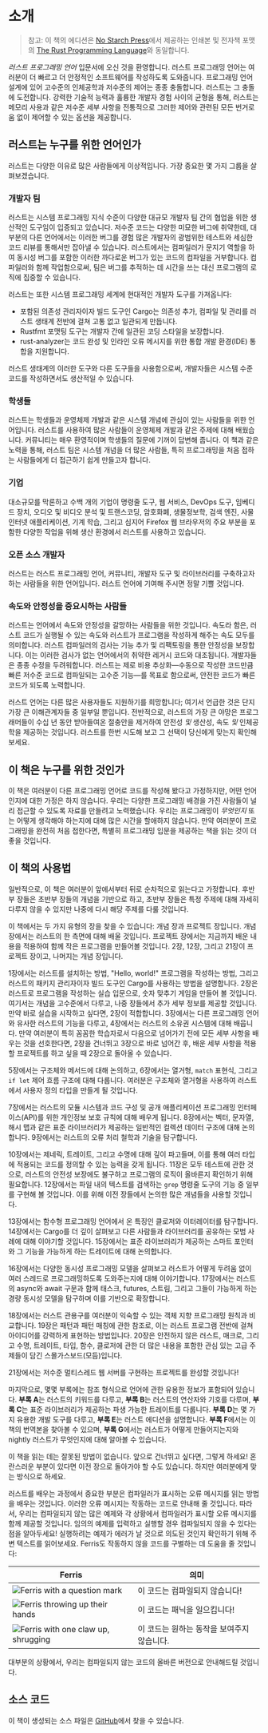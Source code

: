 # 소개

> 참고: 이 책의 에디션은 [No Starch Press][nsp]에서 제공하는 인쇄본 및 전자책 포맷의 [The Rust Programming Language][nsprust]와 동일합니다.

[nsprust]: https://nostarch.com/rust-programming-language-2nd-edition
[nsp]: https://nostarch.com/

_러스트 프로그래밍 언어_ 입문서에 오신 것을 환영합니다.
러스트 프로그래밍 언어는 여러분이 더 빠르고 더 안정적인 소프트웨어를 작성하도록 도와줍니다.
프로그래밍 언어 설계에 있어 고수준의 인체공학과 저수준의 제어는 종종 충돌합니다. 러스트는 그 충돌에 도전합니다. 강력한 기술적 능력과 훌륭한 개발자 경험 사이의 균형을 통해, 러스트는 메모리 사용과 같은 저수준 세부 사항을 전통적으로 그러한 제어와 관련된 모든 번거로움 없이 제어할 수 있는 옵션을 제공합니다.

## 러스트는 누구를 위한 언어인가

러스트는 다양한 이유로 많은 사람들에게 이상적입니다. 가장 중요한 몇 가지 그룹을 살펴보겠습니다.

### 개발자 팀

러스트는 시스템 프로그래밍 지식 수준이 다양한 대규모 개발자 팀 간의 협업을 위한 생산적인 도구임이 입증되고 있습니다. 저수준 코드는 다양한 미묘한 버그에 취약한데, 대부분의 다른 언어에서는 이러한 버그를 경험 많은 개발자의 광범위한 테스트와 세심한 코드 리뷰를 통해서만 잡아낼 수 있습니다. 러스트에서는 컴파일러가 문지기 역할을 하여 동시성 버그를 포함한 이러한 까다로운 버그가 있는 코드의 컴파일을 거부합니다. 컴파일러와 함께 작업함으로써, 팀은 버그를 추적하는 데 시간을 쓰는 대신 프로그램의 로직에 집중할 수 있습니다.

러스트는 또한 시스템 프로그래밍 세계에 현대적인 개발자 도구를 가져옵니다:

- 포함된 의존성 관리자이자 빌드 도구인 Cargo는 의존성 추가, 컴파일 및 관리를 러스트 생태계 전반에 걸쳐 고통 없고 일관되게 만듭니다.
- Rustfmt 포맷팅 도구는 개발자 간에 일관된 코딩 스타일을 보장합니다.
- rust-analyzer는 코드 완성 및 인라인 오류 메시지를 위한 통합 개발 환경(IDE) 통합을 지원합니다.

러스트 생태계의 이러한 도구와 다른 도구들을 사용함으로써, 개발자들은 시스템 수준 코드를 작성하면서도 생산적일 수 있습니다.

### 학생들

러스트는 학생들과 운영체제 개발과 같은 시스템 개념에 관심이 있는 사람들을 위한 언어입니다. 러스트를 사용하여 많은 사람들이 운영체제 개발과 같은 주제에 대해 배웠습니다. 커뮤니티는 매우 환영적이며 학생들의 질문에 기꺼이 답변해 줍니다. 이 책과 같은 노력을 통해, 러스트 팀은 시스템 개념을 더 많은 사람들, 특히 프로그래밍을 처음 접하는 사람들에게 더 접근하기 쉽게 만들고자 합니다.

### 기업

대소규모를 막론하고 수백 개의 기업이 명령줄 도구, 웹 서비스, DevOps 도구, 임베디드 장치, 오디오 및 비디오 분석 및 트랜스코딩, 암호화폐, 생물정보학, 검색 엔진, 사물 인터넷 애플리케이션, 기계 학습, 그리고 심지어 Firefox 웹 브라우저의 주요 부분을 포함한 다양한 작업을 위해 생산 환경에서 러스트를 사용하고 있습니다.

### 오픈 소스 개발자

러스트는 러스트 프로그래밍 언어, 커뮤니티, 개발자 도구 및 라이브러리를 구축하고자 하는 사람들을 위한 언어입니다. 러스트 언어에 기여해 주시면 정말 기쁠 것입니다.

### 속도와 안정성을 중요시하는 사람들

러스트는 언어에서 속도와 안정성을 갈망하는 사람들을 위한 것입니다. 속도라 함은, 러스트 코드가 실행될 수 있는 속도와 러스트가 프로그램을 작성하게 해주는 속도 모두를 의미합니다. 러스트 컴파일러의 검사는 기능 추가 및 리팩토링을 통한 안정성을 보장합니다. 이는 이러한 검사가 없는 언어에서의 취약한 레거시 코드와 대조됩니다. 개발자들은 종종 수정을 두려워합니다. 러스트는 제로 비용 추상화—수동으로 작성한 코드만큼 빠른 저수준 코드로 컴파일되는 고수준 기능—를 목표로 함으로써, 안전한 코드가 빠른 코드가 되도록 노력합니다.

러스트 언어는 다른 많은 사용자들도 지원하기를 희망합니다; 여기서 언급한 것은 단지 가장 큰 이해관계자들 중 일부일 뿐입니다. 전반적으로, 러스트의 가장 큰 야망은 프로그래머들이 수십 년 동안 받아들여온 절충안을 제거하여 안전성 _및_ 생산성, 속도 _및_ 인체공학을 제공하는 것입니다. 러스트를 한번 시도해 보고 그 선택이 당신에게 맞는지 확인해 보세요.

## 이 책은 누구를 위한 것인가

이 책은 여러분이 다른 프로그래밍 언어로 코드를 작성해 봤다고 가정하지만, 어떤 언어인지에 대한 가정은 하지 않습니다. 우리는 다양한 프로그래밍 배경을 가진 사람들이 널리 접근할 수 있도록 자료를 만들려고 노력했습니다. 우리는 프로그래밍이 _무엇인지_ 또는 어떻게 생각해야 하는지에 대해 많은 시간을 할애하지 않습니다. 만약 여러분이 프로그래밍을 완전히 처음 접한다면, 특별히 프로그래밍 입문을 제공하는 책을 읽는 것이 더 좋을 것입니다.

## 이 책의 사용법

일반적으로, 이 책은 여러분이 앞에서부터 뒤로 순차적으로 읽는다고 가정합니다. 후반부 장들은 초반부 장들의 개념을 기반으로 하고, 초반부 장들은 특정 주제에 대해 자세히 다루지 않을 수 있지만 나중에 다시 해당 주제를 다룰 것입니다.

이 책에서는 두 가지 유형의 장을 찾을 수 있습니다: 개념 장과 프로젝트 장입니다. 개념 장에서는 러스트의 한 측면에 대해 배울 것입니다. 프로젝트 장에서는 지금까지 배운 내용을 적용하여 함께 작은 프로그램을 만들어볼 것입니다. 2장, 12장, 그리고 21장이 프로젝트 장이고, 나머지는 개념 장입니다.

1장에서는 러스트를 설치하는 방법, "Hello, world!" 프로그램을 작성하는 방법, 그리고 러스트의 패키지 관리자이자 빌드 도구인 Cargo를 사용하는 방법을 설명합니다. 2장은 러스트로 프로그램을 작성하는 실습 입문으로, 숫자 맞추기 게임을 만들어 볼 것입니다. 여기서는 개념을 고수준에서 다루고, 나중 장들에서 추가 세부 정보를 제공할 것입니다. 만약 바로 실습을 시작하고 싶다면, 2장이 적합합니다. 3장에서는 다른 프로그래밍 언어와 유사한 러스트의 기능을 다루고, 4장에서는 러스트의 소유권 시스템에 대해 배웁니다. 만약 여러분이 특히 꼼꼼한 학습자로서 다음으로 넘어가기 전에 모든 세부 사항을 배우는 것을 선호한다면, 2장을 건너뛰고 3장으로 바로 넘어간 후, 배운 세부 사항을 적용할 프로젝트를 하고 싶을 때 2장으로 돌아올 수 있습니다.

5장에서는 구조체와 메서드에 대해 논의하고, 6장에서는 열거형, `match` 표현식, 그리고 `if let` 제어 흐름 구조에 대해 다룹니다. 여러분은 구조체와 열거형을 사용하여 러스트에서 사용자 정의 타입을 만들게 될 것입니다.

7장에서는 러스트의 모듈 시스템과 코드 구성 및 공개 애플리케이션 프로그래밍 인터페이스(API)를 위한 개인정보 보호 규칙에 대해 배우게 됩니다. 8장에서는 벡터, 문자열, 해시 맵과 같은 표준 라이브러리가 제공하는 일반적인 컬렉션 데이터 구조에 대해 논의합니다. 9장에서는 러스트의 오류 처리 철학과 기술을 탐구합니다.

10장에서는 제네릭, 트레이트, 그리고 수명에 대해 깊이 파고들며, 이를 통해 여러 타입에 적용되는 코드를 정의할 수 있는 능력을 갖게 됩니다. 11장은 모두 테스트에 관한 것으로, 러스트의 안전성 보장에도 불구하고 프로그램의 로직이 올바른지 확인하기 위해 필요합니다. 12장에서는 파일 내의 텍스트를 검색하는 `grep` 명령줄 도구의 기능 중 일부를 구현해 볼 것입니다. 이를 위해 이전 장들에서 논의한 많은 개념들을 사용할 것입니다.

13장에서는 함수형 프로그래밍 언어에서 온 특징인 클로저와 이터레이터를 탐구합니다. 14장에서는 Cargo를 더 깊이 살펴보고 다른 사람들과 라이브러리를 공유하는 모범 사례에 대해 이야기할 것입니다. 15장에서는 표준 라이브러리가 제공하는 스마트 포인터와 그 기능을 가능하게 하는 트레이트에 대해 논의합니다.

16장에서는 다양한 동시성 프로그래밍 모델을 살펴보고 러스트가 어떻게 두려움 없이 여러 스레드로 프로그래밍하도록 도와주는지에 대해 이야기합니다. 17장에서는 러스트의 async와 await 구문과 함께 태스크, futures, 스트림, 그리고 그들이 가능하게 하는 경량 동시성 모델을 탐구하며 이를 기반으로 확장합니다.

18장에서는 러스트 관용구를 여러분이 익숙할 수 있는 객체 지향 프로그래밍 원칙과 비교합니다. 19장은 패턴과 패턴 매칭에 관한 참조로, 이는 러스트 프로그램 전반에 걸쳐 아이디어를 강력하게 표현하는 방법입니다. 20장은 안전하지 않은 러스트, 매크로, 그리고 수명, 트레이트, 타입, 함수, 클로저에 관한 더 많은 내용을 포함한 관심 있는 고급 주제들이 담긴 스몰가스보드(모듬)입니다.

21장에서는 저수준 멀티스레드 웹 서버를 구현하는 프로젝트를 완성할 것입니다!

마지막으로, 몇몇 부록에는 참조 형식으로 언어에 관한 유용한 정보가 포함되어 있습니다. **부록 A**는 러스트의 키워드를 다루고, **부록 B**는 러스트의 연산자와 기호를 다루며, **부록 C**는 표준 라이브러리가 제공하는 파생 가능한 트레이트를 다룹니다. **부록 D**는 몇 가지 유용한 개발 도구를 다루고, **부록 E**는 러스트 에디션을 설명합니다. **부록 F**에서는 이 책의 번역본을 찾아볼 수 있으며, **부록 G**에서는 러스트가 어떻게 만들어지는지와 nightly 러스트가 무엇인지에 대해 알아볼 수 있습니다.

이 책을 읽는 데는 잘못된 방법이 없습니다. 앞으로 건너뛰고 싶다면, 그렇게 하세요! 혼란스러운 부분이 있다면 이전 장으로 돌아가야 할 수도 있습니다. 하지만 여러분에게 맞는 방식으로 하세요.

<span id="ferris"></span>

러스트를 배우는 과정에서 중요한 부분은 컴파일러가 표시하는 오류 메시지를 읽는 방법을 배우는 것입니다. 이러한 오류 메시지는 작동하는 코드로 안내해 줄 것입니다. 따라서, 우리는 컴파일되지 않는 많은 예제와 각 상황에서 컴파일러가 표시할 오류 메시지를 함께 제공할 것입니다. 임의의 예제를 입력하고 실행할 경우 컴파일되지 않을 수 있다는 점을 알아두세요! 실행하려는 예제가 에러가 날 것으로 의도된 것인지 확인하기 위해 주변 텍스트를 읽어보세요. Ferris도 작동하지 않을 코드를 구별하는 데 도움을 줄 것입니다:

| Ferris                                                                                                           | 의미                                        |
| ---------------------------------------------------------------------------------------------------------------- | ------------------------------------------ |
| <img src="img/ferris/does_not_compile.svg" class="ferris-explain" alt="Ferris with a question mark"/>            | 이 코드는 컴파일되지 않습니다!               |
| <img src="img/ferris/panics.svg" class="ferris-explain" alt="Ferris throwing up their hands"/>                   | 이 코드는 패닉을 일으킵니다!                 |
| <img src="img/ferris/not_desired_behavior.svg" class="ferris-explain" alt="Ferris with one claw up, shrugging"/> | 이 코드는 원하는 동작을 보여주지 않습니다.   |

대부분의 상황에서, 우리는 컴파일되지 않는 코드의 올바른 버전으로 안내해드릴 것입니다.

## 소스 코드

이 책이 생성되는 소스 파일은 [GitHub][book]에서 찾을 수 있습니다.

[book]: https://github.com/rust-lang/book/tree/main/src